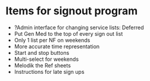 # Items for signout program

*  ?Admin interface for changing service lists: Deferred
*  Put Gen Med to the top of every sign out list
*  Only 1 list per NF on weekends
*  More accurate time representation
*  Start and stop buttons
*  Multi-select for weekends
*  Melodik the Ref sheets
*  Instructions for late sign ups


